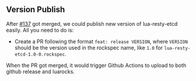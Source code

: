 ## Version Publish

After [#137](https://github.com/api7/lua-resty-etcd/pull/137) got merged, we could publish new version of lua-resty-etcd easily. All you need to do is:

- Create a PR following the format `feat: release VERSION`, where `VERSION` should be the version used in the rockspec name, like `1.0` for `lua-resty-etcd-1.0-0.rockspec`.

When the PR got merged, it would trigger Github Actions to upload to both github release and luarocks.
